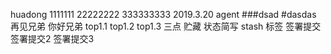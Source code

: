 huadong
1111111
22222222
333333333
2019.3.20
agent
###dsad
#dasdas
再见兄弟
你好兄弟
top1.1
top1.2
top1.3
三点
贮藏
状态简写
stash
标签
签署提交
签署提交2
签署提交3
